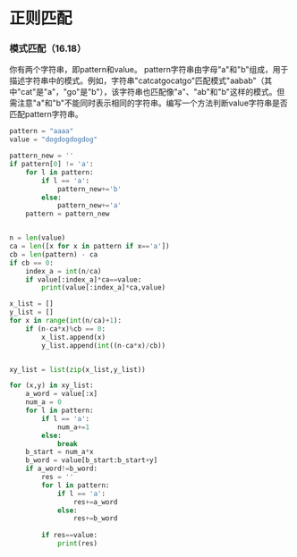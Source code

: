 # 正则匹配


### 模式匹配（16.18）


你有两个字符串，即pattern和value。 pattern字符串由字母"a"和"b"组成，用于描述字符串中的模式。例如，字符串"catcatgocatgo"匹配模式"aabab"（其中"cat"是"a"，"go"是"b"），该字符串也匹配像"a"、"ab"和"b"这样的模式。但需注意"a"和"b"不能同时表示相同的字符串。编写一个方法判断value字符串是否匹配pattern字符串。


```python
pattern = "aaaa" 
value = "dogdogdogdog"
```

```python
pattern_new = ''
if pattern[0] != 'a':
    for l in pattern:
        if l == 'a':
            pattern_new+='b'
        else:
            pattern_new+='a'
    pattern = pattern_new


n = len(value)
ca = len([x for x in pattern if x=='a'])
cb = len(pattern) - ca
if cb == 0:
    index_a = int(n/ca)
    if value[:index_a]*ca==value:
        print(value[:index_a]*ca,value)

x_list = []
y_list = []
for x in range(int(n/ca)+1):
    if (n-ca*x)%cb == 0:
        x_list.append(x)
        y_list.append(int((n-ca*x)/cb))


xy_list = list(zip(x_list,y_list))

for (x,y) in xy_list:
    a_word = value[:x]
    num_a = 0
    for l in pattern:
        if l == 'a':
            num_a+=1
        else:
            break
    b_start = num_a*x
    b_word = value[b_start:b_start+y]
    if a_word!=b_word:
        res = ''
        for l in pattern:
            if l == 'a':
                res+=a_word
            else:
                res+=b_word
            
        if res==value:
            print(res)
    
```

